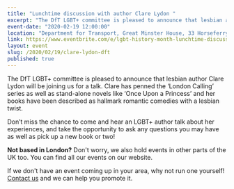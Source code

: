 ```yaml
---
title: "Lunchtime discussion with author Clare Lydon "
excerpt: "The DfT LGBT+ committee is pleased to announce that lesbian author Clare Lydon will be joining us for a talk." 
event-date: "2020-02-19 12:00:00"
location: "Department for Transport, Great Minster House, 33 Horseferry Road, Westminster, London, SW1P 4DR"
link: https://www.eventbrite.com/e/lgbt-history-month-lunchtime-discussion-with-author-clare-lydon-tickets-91547479977
layout: event
slug: /2020/02/19/clare-lydon-dft
published: true
---
```


The DfT LGBT+ committee is pleased to announce that lesbian author Clare Lydon will be joining us for a talk. Clare has penned the ‘London Calling’ series as well as stand-alone novels like ‘Once Upon a Princess’ and her books have been described as hallmark romantic comedies with a lesbian twist.  

Don’t miss the chance to come and hear an LGBT+ author talk about her experiences, and take the opportunity to ask any questions you may have as well as pick up a new book or two! 

**Not based in London?** Don't worry, we also hold events in other parts of the UK too. You can find all our events on our website.

If we don't have an event coming up in your area, why not run one yourself! [Contact us](/about/contact-us/) and we can help you promote it.
